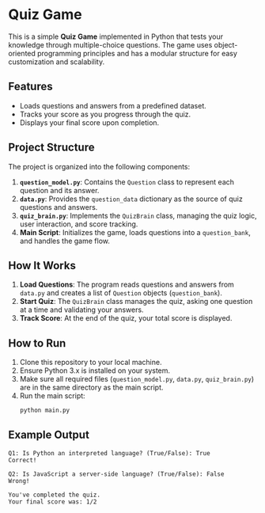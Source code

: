 # Quiz Game

This is a simple **Quiz Game** implemented in Python that tests your knowledge through multiple-choice questions. The game uses object-oriented programming principles and has a modular structure for easy customization and scalability.

## Features

- Loads questions and answers from a predefined dataset.
- Tracks your score as you progress through the quiz.
- Displays your final score upon completion.

## Project Structure

The project is organized into the following components:

1. **`question_model.py`**: Contains the `Question` class to represent each question and its answer.
2. **`data.py`**: Provides the `question_data` dictionary as the source of quiz questions and answers.
3. **`quiz_brain.py`**: Implements the `QuizBrain` class, managing the quiz logic, user interaction, and score tracking.
4. **Main Script**: Initializes the game, loads questions into a `question_bank`, and handles the game flow.

## How It Works

1. **Load Questions**: The program reads questions and answers from `data.py` and creates a list of `Question` objects (`question_bank`).
2. **Start Quiz**: The `QuizBrain` class manages the quiz, asking one question at a time and validating your answers.
3. **Track Score**: At the end of the quiz, your total score is displayed.

## How to Run

1. Clone this repository to your local machine.
2. Ensure Python 3.x is installed on your system.
3. Make sure all required files (`question_model.py`, `data.py`, `quiz_brain.py`) are in the same directory as the main script.
4. Run the main script:
   ```bash
   python main.py
    ```

## Example Output

```
Q1: Is Python an interpreted language? (True/False): True
Correct!

Q2: Is JavaScript a server-side language? (True/False): False
Wrong!

You've completed the quiz.
Your final score was: 1/2

```
